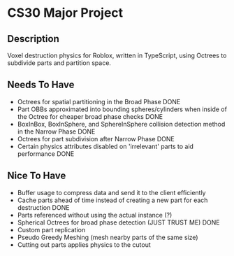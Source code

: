 # CS30 Major Project    
  
## Description  
Voxel destruction physics for Roblox, written in TypeScript, using Octrees to subdivide parts and partition space.  
  
## Needs To Have  
- Octrees for spatial partitioning in the Broad Phase  DONE
- Part OBBs approximated into bounding spheres/cylinders when inside of the Octree for cheaper broad phase checks DONE
- BoxInBox, BoxInSphere, and SphereInSphere collision detection method in the Narrow Phase DONE
- Octrees for part subdivision after Narrow Phase DONE
- Certain physics attributes disabled on 'irrelevant' parts to aid performance DONE


  
## Nice To Have
- Buffer usage to compress data and send it to the client efficiently
- Cache parts ahead of time instead of creating a new part for each destruction DONE
- Parts referenced without using the actual instance (?)
- Spherical Octrees for broad phase detection (JUST TRUST ME) DONE
- Custom part replication
- Pseudo Greedy Meshing (mesh nearby parts of the same size)
- Cutting out parts applies physics to the cutout

